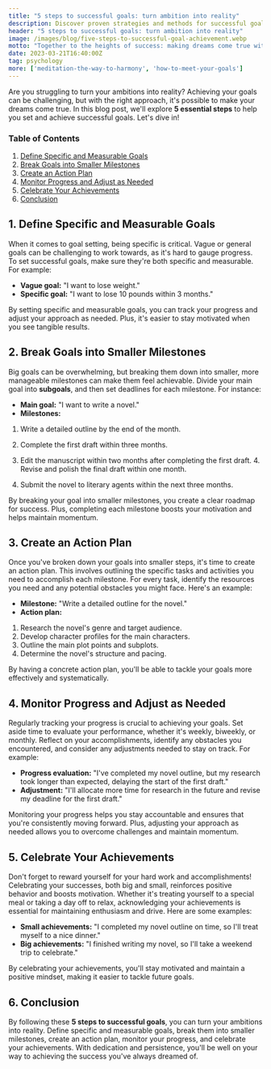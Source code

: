```yaml
---
title: "5 steps to successful goals: turn ambition into reality"
description: Discover proven strategies and methods for successful goals, get inspired on the path to success, and transform your life with our expert advice!
header: "5 steps to successful goals: turn ambition into reality"
image: /images/blog/five-steps-to-successful-goal-achievement.webp
motto: "Together to the heights of success: making dreams come true with every tip you read!"
date: 2023-03-21T16:40:00Z
tag: psychology
more: ['meditation-the-way-to-harmony', 'how-to-meet-your-goals']
---
```

Are you struggling to turn your ambitions into reality? Achieving your goals can be challenging, but with the right approach, it's possible to make your dreams come true. In this blog post, we'll explore **5 essential steps** to help you set and achieve successful goals. Let's dive in!

### Table of Contents

1. [Define Specific and Measurable Goals](#define)
2. [Break Goals into Smaller Milestones](#break)
3. [Create an Action Plan](#plan)
4. [Monitor Progress and Adjust as Needed](#monitor)
5. [Celebrate Your Achievements](#celebrate)
6. [Conclusion](#conclusion)

<a name="define"></a>

## 1. Define Specific and Measurable Goals

When it comes to goal setting, being specific is critical. Vague or general goals can be challenging to work towards, as it's hard to gauge progress. To set successful goals, make sure they're both specific and measurable. For example:

*   **Vague goal:** "I want to lose weight."
*   **Specific goal:** "I want to lose 10 pounds within 3 months."

By setting specific and measurable goals, you can track your progress and adjust your approach as needed. Plus, it's easier to stay motivated when you see tangible results.

<a name="break"></a>

## 2. Break Goals into Smaller Milestones

Big goals can be overwhelming, but breaking them down into smaller, more manageable milestones can make them feel achievable. Divide your main goal into **subgoals**, and then set deadlines for each milestone. For instance:

*   **Main goal:** "I want to write a novel."
*   **Milestones:**
  1.  Write a detailed outline by the end of the month.
  2.  Complete the first draft within three months.
  3.  Edit the manuscript within two months after completing the first draft. 4. Revise and polish the final draft within one month.

5.  Submit the novel to literary agents within the next three months.

By breaking your goal into smaller milestones, you create a clear roadmap for success. Plus, completing each milestone boosts your motivation and helps maintain momentum.

<a name="plan"></a>

## 3. Create an Action Plan

Once you've broken down your goals into smaller steps, it's time to create an action plan. This involves outlining the specific tasks and activities you need to accomplish each milestone. For every task, identify the resources you need and any potential obstacles you might face. Here's an example:

*   **Milestone:** "Write a detailed outline for the novel."
*   **Action plan:**
  1.  Research the novel's genre and target audience.
  2.  Develop character profiles for the main characters.
  3.  Outline the main plot points and subplots.
  4.  Determine the novel's structure and pacing.

By having a concrete action plan, you'll be able to tackle your goals more effectively and systematically.

<a name="monitor"></a>

## 4. Monitor Progress and Adjust as Needed

Regularly tracking your progress is crucial to achieving your goals. Set aside time to evaluate your performance, whether it's weekly, biweekly, or monthly. Reflect on your accomplishments, identify any obstacles you encountered, and consider any adjustments needed to stay on track. For example:

*   **Progress evaluation:** "I've completed my novel outline, but my research took longer than expected, delaying the start of the first draft."
*   **Adjustment:** "I'll allocate more time for research in the future and revise my deadline for the first draft."

Monitoring your progress helps you stay accountable and ensures that you're consistently moving forward. Plus, adjusting your approach as needed allows you to overcome challenges and maintain momentum.

<a name="celebrate"></a>

## 5. Celebrate Your Achievements

Don't forget to reward yourself for your hard work and accomplishments! Celebrating your successes, both big and small, reinforces positive behavior and boosts motivation. Whether it's treating yourself to a special meal or taking a day off to relax, acknowledging your achievements is essential for maintaining enthusiasm and drive. Here are some examples:

*   **Small achievements:** "I completed my novel outline on time, so I'll treat myself to a nice dinner."
*   **Big achievements:** "I finished writing my novel, so I'll take a weekend trip to celebrate."

By celebrating your achievements, you'll stay motivated and maintain a positive mindset, making it easier to tackle future goals.

<a name="conclusion"></a>

## 6. Conclusion

By following these **5 steps to successful goals**, you can turn your ambitions into reality. Define specific and measurable goals, break them into smaller milestones, create an action plan, monitor your progress, and celebrate your achievements. With dedication and persistence, you'll be well on your way to achieving the success you've always dreamed of.
